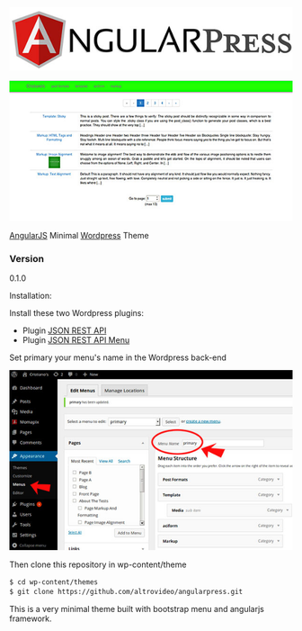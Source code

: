 ![alt tag](https://github.com/altrovideo/angularpress/blob/master/assets/angularpress-logo.jpg)

![alt tag](https://github.com/altrovideo/angularpress/blob/master/assets/angularpress-preview.jpg)



[AngularJS] Minimal [Wordpress] Theme

### Version
0.1.0

Installation:

Install these two Wordpress plugins:

  - Plugin [JSON REST API] 
  - Plugin [JSON REST API Menu]

Set primary your menu's name in the Wordpress back-end

![alt tag](https://github.com/altrovideo/angularpress/blob/master/assets/menu-wp.jpg)

Then clone this repository in wp-content/theme

```sh
$ cd wp-content/themes
$ git clone https://github.com/altrovideo/angularpress.git
```

This is a very minimal theme built with bootstrap menu and angularjs framework.



[JSON REST API]:https://wordpress.org/plugins/json-rest-api/
[JSON REST API Menu]:https://wordpress.org/plugins/wp-api-menus/
[AngularJS]:http://angularjs.org
[Wordpress]:http://www.wordpress.org


